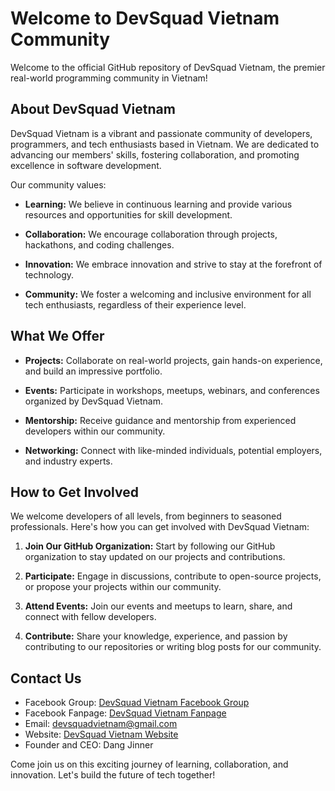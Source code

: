 # Welcome to DevSquad Vietnam Community

Welcome to the official GitHub repository of DevSquad Vietnam, the premier real-world programming community in Vietnam!

## About DevSquad Vietnam

DevSquad Vietnam is a vibrant and passionate community of developers, programmers, and tech enthusiasts based in Vietnam. We are dedicated to advancing our members' skills, fostering collaboration, and promoting excellence in software development.

Our community values:

- **Learning:** We believe in continuous learning and provide various resources and opportunities for skill development.

- **Collaboration:** We encourage collaboration through projects, hackathons, and coding challenges.

- **Innovation:** We embrace innovation and strive to stay at the forefront of technology.

- **Community:** We foster a welcoming and inclusive environment for all tech enthusiasts, regardless of their experience level.

## What We Offer

- **Projects:** Collaborate on real-world projects, gain hands-on experience, and build an impressive portfolio.

- **Events:** Participate in workshops, meetups, webinars, and conferences organized by DevSquad Vietnam.

- **Mentorship:** Receive guidance and mentorship from experienced developers within our community.

- **Networking:** Connect with like-minded individuals, potential employers, and industry experts.

## How to Get Involved

We welcome developers of all levels, from beginners to seasoned professionals. Here's how you can get involved with DevSquad Vietnam:

1. **Join Our GitHub Organization:** Start by following our GitHub organization to stay updated on our projects and contributions.

2. **Participate:** Engage in discussions, contribute to open-source projects, or propose your projects within our community.

3. **Attend Events:** Join our events and meetups to learn, share, and connect with fellow developers.

4. **Contribute:** Share your knowledge, experience, and passion by contributing to our repositories or writing blog posts for our community.

## Contact Us

- Facebook Group: [DevSquad Vietnam Facebook Group](https://www.facebook.com/groups/devsquadvietnam)
- Facebook Fanpage: [DevSquad Vietnam Fanpage](https://www.facebook.com/devsquadvietnam)
- Email: [devsquadvietnam@gmail.com](mailto:devsquadvietnam@gmail.com)
- Website: [DevSquad Vietnam Website](https://devsquad.com.vn)
- Founder and CEO: Dang Jinner

Come join us on this exciting journey of learning, collaboration, and innovation. Let's build the future of tech together!
